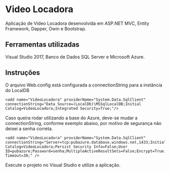 # Video Locadora

Aplicação de Vídeo Locadora desenvolvida em ASP.NET MVC, Entity Framework, Dapper, Owin e Bootstrap.

## Ferramentas utilizadas

Visual Studio 2017, Banco de Dados SQL Server e Microsoft Azure.

## Instruções

O arquivo Web.config está configurada a connectionString para a instância do LocalDB

```
<add name="VideoLocadora" providerName="System.Data.SqlClient" connectionString="Data Source=(LocalDb)\MSSqlLocalDB;Initial Catalog=VideoLocadora;Integrated Security=True;"/>
```
Caso queira rodar utilizando a base do Azure, deve-se mudar a connectionString, conforme exemplo abaixo, por motivo de segurança não deixei a senha correta.

```
<add name="VideoLocadora" providerName="System.Data.SqlClient" connectionString="Server=tcp:pubazure.database.windows.net,1433;Initial Catalog=VideoLocadora;Persist Security Info=False;User ID=pubazure;Password=senha;MultipleActiveResultSets=False;Encrypt=True;TrustServerCertificate=False;Connection Timeout=30;" />
```
Execute o projeto no Visual Studio e utilize a aplicação.

